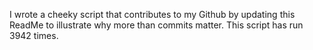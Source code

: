 I wrote a cheeky script that contributes to my Github by updating this ReadMe to illustrate why more than commits matter. This script has run 3942 times.
